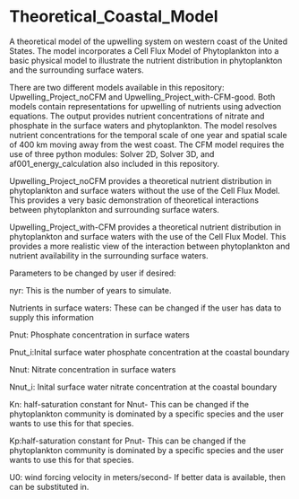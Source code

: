 # Theoretical_Coastal_Model
A theoretical model of the upwelling system on western coast of the United States. The model incorporates a Cell Flux Model of Phytoplankton into a basic physical model to illustrate the nutrient distribution in phytoplankton and the surrounding surface waters.


There are two different models available in this repository: Upwelling_Project_noCFM and Upwelling_Project_with-CFM-good. Both models contain representations for upwelling of nutrients using advection equations. The output provides nutrient concentrations of nitrate and phosphate in the surface waters and phytoplankton. The model resolves nutrient concentrations for the temporal scale of one year and spatial scale of 400 km moving away from the west coast. The CFM model requires the use of three python modules: Solver 2D, Solver 3D, and af001_energy_calculation also included in this repository. 

Upwelling_Project_noCFM provides a theoretical nutrient distribution in phytoplankton and surface waters without the use of the Cell Flux Model. This provides a very basic demonstration of theoretical interactions between phytoplankton and surrounding surface waters. 

Upwelling_Project_with-CFM provides a theoretical nutrient distribution in phytoplankton and surface waters with the use of the Cell Flux Model. This provides a more realistic view of the interaction between phytoplankton and nutrient availability in the surrounding surface waters. 

Parameters to be changed by user if desired:

nyr: This is the number of years to simulate. 

Nutrients in surface waters: These can be changed if the user has data to supply this information 

  Pnut: Phosphate concentration in surface waters
  
  Pnut_i:Inital surface water phosphate concentration at the coastal boundary
  
  Nnut: Nitrate concentration in surface waters
  
  Nnut_i: Inital surface water nitrate concentration at the coastal boundary
  
Kn: half-saturation constant for Nnut- This can be changed if the phytoplankton community is dominated by a specific species and the user wants to use this for that species. 

Kp:half-saturation constant for Pnut- This can be changed if the phytoplankton community is dominated by a specific species and the user wants to use this for that species. 

U0: wind forcing velocity in meters/second- If better data is available, then can be substituted in. 
